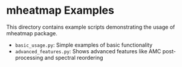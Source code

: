 # mheatmap Examples

This directory contains example scripts demonstrating the usage of mheatmap package.

- `basic_usage.py`:
Simple examples of basic functionality
- `advanced_features.py`:
Shows advanced features like AMC post-processing and spectral reordering
